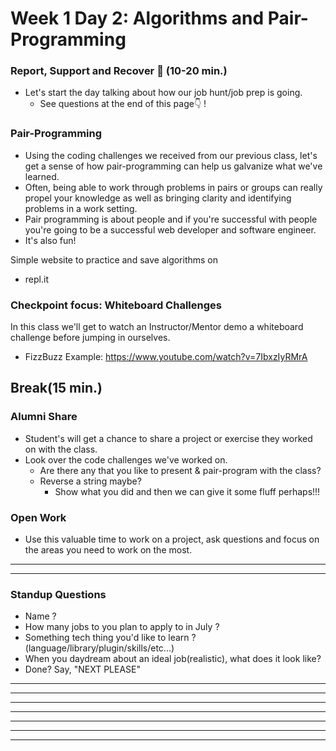# Week 1 Day 2: Algorithms and Pair-Programming

### Report, Support and Recover 🤕 (10-20 min.)
* Let's start the day talking about how our job hunt/job prep is going.
  * See questions at the end of this page👇 !

### Pair-Programming
* Using the coding challenges we received from our previous class, let's get a sense of how pair-programming can help us galvanize what we've learned.
* Often, being able to work through problems in pairs or groups can really propel your knowledge as well as bringing clarity and identifying problems in a work setting.
* Pair programming is about people and if you're successful with people you're going to be a successful web developer and software engineer.
* It's also fun!

Simple website to practice and save algorithms on
* repl.it

### Checkpoint focus: Whiteboard Challenges
In this class we'll get to watch an Instructor/Mentor demo a whiteboard challenge before jumping in ourselves.
* FizzBuzz Example: https://www.youtube.com/watch?v=7IbxzIyRMrA

## Break(15 min.)

### Alumni Share
* Student's will get a chance to share a project or exercise they worked on with the class.
* Look over the code challenges we've worked on.
  * Are there any that you like to present & pair-program with the class?
  * Reverse a string maybe?
    * Show what you did and then we can give it some fluff perhaps!!!

### Open Work
* Use this valuable time to work on a project, ask questions and focus on the areas you need to work on the most.

----

----  
### Standup Questions
* Name ?
* How many jobs to you plan to apply to in July ?
* Something tech thing you'd like to learn ? (language/library/plugin/skills/etc...)
* When you daydream about an ideal job(realistic), what does it look like?
* Done? Say, "NEXT PLEASE"
----

----  

----

----

----

----

----
